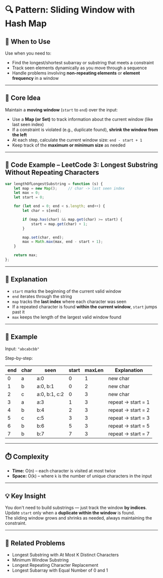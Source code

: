 # 🔍 Pattern: Sliding Window with Hash Map

## 📌 When to Use
Use when you need to:
- Find the longest/shortest subarray or substring that meets a constraint
- Track seen elements dynamically as you move through a sequence
- Handle problems involving **non-repeating elements** or **element frequency** in a window

---

## 🧠 Core Idea

Maintain a **moving window** (`start` to `end`) over the input:

- Use a **Map (or Set)** to track information about the current window (like last seen index)
- If a constraint is violated (e.g., duplicate found), **shrink the window from the left**
- At each step, calculate the current window size: `end - start + 1`
- Keep track of the **maximum or minimum size** as needed

---

## 🔧 Code Example – LeetCode 3: Longest Substring Without Repeating Characters

```js
var lengthOfLongestSubstring = function (s) {
    let map = new Map();     // char -> last seen index
    let max = 0;
    let start = 0;

    for (let end = 0; end < s.length; end++) {
        let char = s[end];

        if (map.has(char) && map.get(char) >= start) {
            start = map.get(char) + 1;
        }

        map.set(char, end);
        max = Math.max(max, end - start + 1);
    }

    return max;
};
```

---

## 🧠 Explanation

- `start` marks the beginning of the current valid window
- `end` iterates through the string
- `map` tracks the **last index** where each character was seen
- If a repeated character is found **within the current window**, `start` jumps past it
- `max` keeps the length of the largest valid window found

---

## 🔢 Example

Input: `"abcabcbb"`

Step-by-step:

| end | char | seen          | start | maxLen | Explanation        |
| --- | ---- | ------------- | ----- | ------ | ------------------ |
| 0   | a    | a:0           | 0     | 1      | new char           |
| 1   | b    | a:0, b:1      | 0     | 2      | new char           |
| 2   | c    | a:0, b:1, c:2 | 0     | 3      | new char           |
| 3   | a    | a:3           | 1     | 3      | repeat → start = 1 |
| 4   | b    | b:4           | 2     | 3      | repeat → start = 2 |
| 5   | c    | c:5           | 3     | 3      | repeat → start = 3 |
| 6   | b    | b:6           | 5     | 3      | repeat → start = 5 |
| 7   | b    | b:7           | 7     | 3      | repeat → start = 7 |

---

## ⏱️ Complexity

- **Time:** O(n) – each character is visited at most twice
- **Space:** O(k) – where `k` is the number of unique characters in the input

---

## 💡 Key Insight

You don't need to build substrings — just track the window **by indices**.  
Update `start` only when a **duplicate within the window** is found.  
The sliding window grows and shrinks as needed, always maintaining the constraint.

---

## 🔗 Related Problems

- Longest Substring with At Most K Distinct Characters
- Minimum Window Substring
- Longest Repeating Character Replacement
- Longest Subarray with Equal Number of 0 and 1